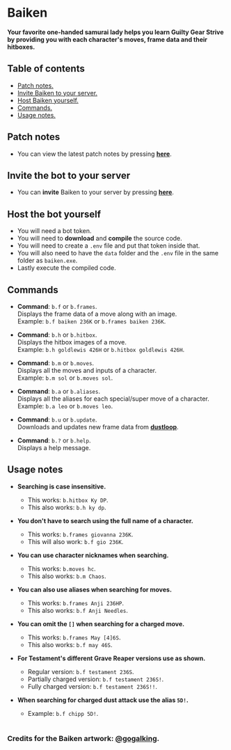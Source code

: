 # Baiken
**Your favorite one-handed samurai lady helps you learn Guilty Gear Strive \
by providing you with each character's moves, frame data and their hitboxes.**


## Table of contents
  - [Patch notes.](patch-notes/)
  - [Invite Baiken to your server.](#invite-the-bot-to-your-server)
  - [Host Baiken yourself.](#host-the-bot-yourself)
  - [Commands.](#commands)
  - [Usage notes.](#usage-notes)

## Patch notes
- You can view the latest patch notes by pressing [**here**](patch-notes/).


## Invite the bot to your server
- You can **invite** Baiken to your server by pressing [**here**](https://discord.com/api/oauth2/authorize?client_id=919027797429727272&permissions=517544070208&scope=bot).


## Host the bot yourself
- You will need a bot token.
- You will need to **download** and **compile** the source code.
- You will need to create a `.env` file and put that token inside that.
- You will also need to have the `data` folder and the `.env` file in the same folder as `baiken.exe`.
- Lastly execute the compiled code.


## Commands

- **Command**: `b.f` or `b.frames`. \
Displays the frame data of a move along with an image.\
Example: `b.f baiken 236K` or `b.frames baiken 236K`.
  
- **Command**: `b.h` or `b.hitbox`. \
Displays the hitbox images of a move. \
Example: `b.h goldlewis 426H` or `b.hitbox goldlewis 426H`.
  
- **Command**: `b.m` or `b.moves`.\
Displays all the moves and inputs of a character.\
Example: `b.m sol` or `b.moves sol`.

- **Command**: `b.a` or `b.aliases`.\
Displays all the aliases for each special/super move of a character.\
Example: `b.a leo` or `b.moves leo`.

- **Command**: `b.u` or `b.update`.\
Downloads and updates new frame data from [**dustloop**](https://dustloop.com).

- **Command**: `b.?` or `b.help`.\
Displays a help message.  

## Usage notes

- **Searching is case insensitive.**
  - This works: `b.hitbox Ky DP`.
  - This also works: `b.h ky dp`.

- **You don't have to search using the full name of a character.**
  - This works: `b.frames giovanna 236K`.
  - This will also work: `b.f gio 236K`.

- **You can use character nicknames when searching.**
  - This works: `b.moves hc`.
  - This also works: `b.m Chaos`.  

- **You can also use aliases when searching for moves.**
  - This works: `b.frames Anji 236HP`.
  - This also works: `b.f Anji Needles`.

- **You can omit the `[]` when searching for a charged move.**
  - This works: `b.frames May [4]6S`.
  - This also works: `b.f may 46S`.

- **For Testament's different Grave Reaper versions use as shown.**
  - Regular version: `b.f testament 236S`.
  - Partially charged version: `b.f testament 236S!`.
  - Fully charged version: `b.f testament 236S!!`.

- **When searching for charged dust attack use the alias `5D!`.**
  - Example: `b.f chipp 5D!`.

#

### Credits for the Baiken artwork: [@gogalking](https://twitter.com/gogalking).
